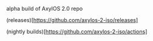 alpha build of AxylOS 2.0 repo

(releases)[https://github.com/axylos-2-iso/releases]

(nightly builds)[https://github.com/axylos-2-iso/actions]
